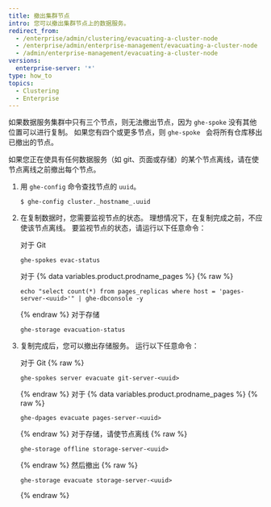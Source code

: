 ```yaml
---
title: 撤出集群节点
intro: 您可以撤出集群节点上的数据服务。
redirect_from:
  - /enterprise/admin/clustering/evacuating-a-cluster-node
  - /enterprise/admin/enterprise-management/evacuating-a-cluster-node
  - /admin/enterprise-management/evacuating-a-cluster-node
versions:
  enterprise-server: '*'
type: how_to
topics:
  - Clustering
  - Enterprise
---
```

如果数据服务集群中只有三个节点，则无法撤出节点，因为 `ghe-spoke` 没有其他位置可以进行复制。 如果您有四个或更多节点，则 `ghe-spoke ` 会将所有仓库移出已撤出的节点。

如果您正在使具有任何数据服务（如 git、页面或存储）的某个节点离线，请在使节点离线之前撤出每个节点。

1. 用 `ghe-config` 命令查找节点的 `uuid`。

    ```
    $ ghe-config cluster._hostname_.uuid
    ```

2. 在复制数据时，您需要监视节点的状态。 理想情况下，在复制完成之前，不应使该节点离线。 要监视节点的状态，请运行以下任意命令：

    对于 Git
    ```
    ghe-spokes evac-status
    ```
    对于 {% data variables.product.prodname_pages %}
    {% raw %}
    ```
    echo "select count(*) from pages_replicas where host = 'pages-server-<uuid>'" | ghe-dbconsole -y
    ```
    {% endraw %}
    对于存储
    ```
    ghe-storage evacuation-status
    ```

3. 复制完成后，您可以撤出存储服务。 运行以下任意命令：

    对于 Git
    {% raw %}
    ```
    ghe-spokes server evacuate git-server-<uuid>
    ```
    {% endraw %}
    对于 {% data variables.product.prodname_pages %}
    {% raw %}
    ```
    ghe-dpages evacuate pages-server-<uuid>
    ```
    {% endraw %}
    对于存储，请使节点离线
    {% raw %}
    ```
    ghe-storage offline storage-server-<uuid>
    ```
    {% endraw %}
      然后撤出
    {% raw %}
    ```
    ghe-storage evacuate storage-server-<uuid>
    ```
    {% endraw %}
